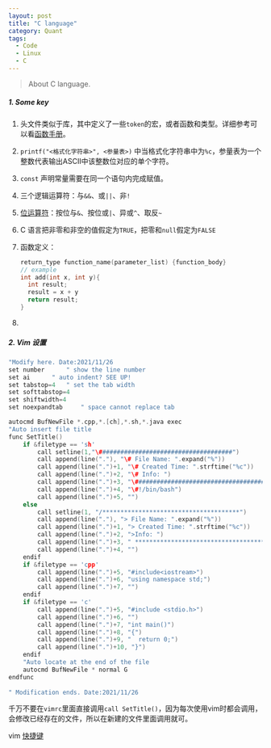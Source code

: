 ```yaml
---
layout: post
title: "C language"
category: Quant
tags:
  - Code
  - Linux
  - C
---
```


> About C language.

##### 1. Some key

1. 头文件类似于库，其中定义了一些`token`的宏，或者函数和类型。详细参考可以看[函数手册](http://c.biancheng.net/ref/)。

2. `printf("<格式化字符串>", <参量表>)` 中当格式化字符串中为`%c`，参量表为一个整数代表输出ASCII中该整数位对应的单个字符。

3. `const` 声明常量需要在同一个语句内完成赋值。

4. 三个逻辑运算符：与`&&`、或`||`、非`!`

5. [位运算符](https://www.runoob.com/cprogramming/c-operators.html)：按位与`&`、按位或`|`、异或`^`、取反`~`

6. C 语言把非零和非空的值假定为`TRUE`，把零和`null`假定为`FALSE`

7. 函数定义：

   ````c
   return_type function_name(parameter_list) {function_body}
   // example
   int add(int x, int y){
     int result;
     result = x + y
     return result;
   }
   ````

8. 

##### 2. Vim 设置

```c
"Modify here. Date:2021/11/26
set number		" show the line number
set ai		" auto indent? SEE UP!
set tabstop=4	" set the tab width
set softtabstop=4	
set shiftwidth=4
set noexpandtab		" space cannot replace tab

autocmd BufNewFile *.cpp,*.[ch],*.sh,*.java exec
"Auto insert file title
func SetTitle()  
    if &filetype == 'sh' 
        call setline(1,"\#####################################") 
        call append(line("."), "\# File Name: ".expand("%")) 
        call append(line(".")+1, "\# Created Time: ".strftime("%c")) 
      	call append(line(".")+2, "\# Info: ")
        call append(line(".")+3, "\#####################################") 
        call append(line(".")+4, "\#!/bin/bash") 
        call append(line(".")+5, "") 
    else 
        call setline(1, "/**************************************") 
        call append(line("."), "> File Name: ".expand("%")) 
        call append(line(".")+1, "> Created Time: ".strftime("%c")) 
        call append(line(".")+2, ">Info: ")
      	call append(line(".")+3, " **************************************/") 
        call append(line(".")+4, "")
    endif
    if &filetype == 'cpp'
        call append(line(".")+5, "#include<iostream>")
        call append(line(".")+6, "using namespace std;")
        call append(line(".")+7, "")
    endif
    if &filetype == 'c'
        call append(line(".")+5, "#include <stdio.h>")
        call append(line(".")+6, "")
      	call append(line(".")+7, "int main()")
      	call append(line(".")+8, "{")
      	call append(line(".")+9, "	return 0;")
      	call append(line(".")+10, "}")
    endif
    "Auto locate at the end of the file
    autocmd BufNewFile * normal G
endfunc 
      
" Modification ends. Date:2021/11/26
```

千万不要在`vimrc`里面直接调用`call SetTitle()`，因为每次使用vim时都会调用，会修改已经存在的文件，所以在新建的文件里面调用就可。



vim [快捷键](https://www.cnblogs.com/markleaf/p/7808817.html)

